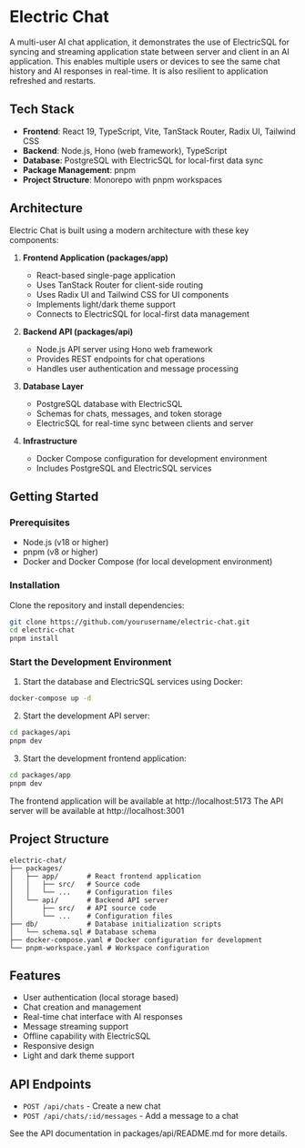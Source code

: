 # Electric Chat

A multi-user AI chat application, it demonstrates the use of ElectricSQL for syncing and streaming application state between server and client in an AI application. This enables multiple users or devices to see the same chat history and AI responses in real-time. It is also resilient to application refreshed and restarts.

## Tech Stack

- **Frontend**: React 19, TypeScript, Vite, TanStack Router, Radix UI, Tailwind CSS
- **Backend**: Node.js, Hono (web framework), TypeScript
- **Database**: PostgreSQL with ElectricSQL for local-first data sync
- **Package Management**: pnpm
- **Project Structure**: Monorepo with pnpm workspaces

## Architecture

Electric Chat is built using a modern architecture with these key components:

1. **Frontend Application (packages/app)**

   - React-based single-page application
   - Uses TanStack Router for client-side routing
   - Uses Radix UI and Tailwind CSS for UI components
   - Implements light/dark theme support
   - Connects to ElectricSQL for local-first data management

2. **Backend API (packages/api)**

   - Node.js API server using Hono web framework
   - Provides REST endpoints for chat operations
   - Handles user authentication and message processing

3. **Database Layer**

   - PostgreSQL database with ElectricSQL
   - Schemas for chats, messages, and token storage
   - ElectricSQL for real-time sync between clients and server

4. **Infrastructure**
   - Docker Compose configuration for development environment
   - Includes PostgreSQL and ElectricSQL services

## Getting Started

### Prerequisites

- Node.js (v18 or higher)
- pnpm (v8 or higher)
- Docker and Docker Compose (for local development environment)

### Installation

Clone the repository and install dependencies:

```bash
git clone https://github.com/yourusername/electric-chat.git
cd electric-chat
pnpm install
```

### Start the Development Environment

1. Start the database and ElectricSQL services using Docker:

```bash
docker-compose up -d
```

2. Start the development API server:

```bash
cd packages/api
pnpm dev
```

3. Start the development frontend application:

```bash
cd packages/app
pnpm dev
```

The frontend application will be available at http://localhost:5173
The API server will be available at http://localhost:3001

## Project Structure

```
electric-chat/
├── packages/
│   ├── app/       # React frontend application
│   │   ├── src/   # Source code
│   │   └── ...    # Configuration files
│   └── api/       # Backend API server
│       ├── src/   # API source code
│       └── ...    # Configuration files
├── db/            # Database initialization scripts
│   └── schema.sql # Database schema
├── docker-compose.yaml # Docker configuration for development
└── pnpm-workspace.yaml # Workspace configuration
```

## Features

- User authentication (local storage based)
- Chat creation and management
- Real-time chat interface with AI responses
- Message streaming support
- Offline capability with ElectricSQL
- Responsive design
- Light and dark theme support

## API Endpoints

- `POST /api/chats` - Create a new chat
- `POST /api/chats/:id/messages` - Add a message to a chat

See the API documentation in packages/api/README.md for more details.
